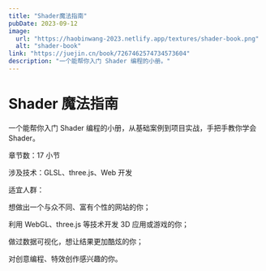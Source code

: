 ```yaml
---
title: "Shader魔法指南"
pubDate: 2023-09-12
image:
  url: "https://haobinwang-2023.netlify.app/textures/shader-book.png"
  alt: "shader-book"
link: "https://juejin.cn/book/7267462574734573604"
description: "一个能帮你入门 Shader 编程的小册。"
---
```


# Shader 魔法指南

一个能帮你入门 Shader 编程的小册，从基础案例到项目实战，手把手教你学会 Shader。

章节数：17 小节

涉及技术：GLSL、three.js、Web 开发

适宜人群：

想做出一个与众不同、富有个性的网站的你；

利用 WebGL、three.js 等技术开发 3D 应用或游戏的你；

做过数据可视化，想让结果更加酷炫的你；

对创意编程、特效创作感兴趣的你。
